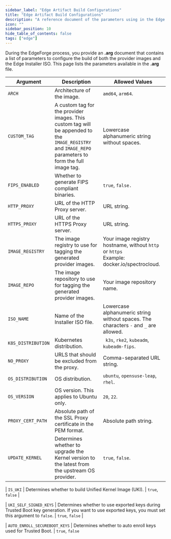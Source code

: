 ```yaml
---
sidebar_label: "Edge Artifact Build Configurations"
title: "Edge Artifact Build Configurations"
description: "A reference document of the parameters using in the Edge artifact build process. "
icon: ""
sidebar_position: 10
hide_table_of_contents: false
tags: ["edge"]
---
```


During the EdgeForge process, you provide an **.arg** document that contains a list of parameters to configure the build
of both the provider images and the Edge Installer ISO. This page lists the parameters available in the **.arg** file.

| **Argument**       | **Description**                                                                                                                                        | **Allowed Values**                                                                              |
| ------------------ | ------------------------------------------------------------------------------------------------------------------------------------------------------ | ----------------------------------------------------------------------------------------------- |
| `ARCH`             | Architecture of the image.                                                                                                                             | `amd64`, `arm64`.                                                                               |
| `CUSTOM_TAG`       | A custom tag for the provider images. This custom tag will be appended to the `IMAGE_REGISTRY` and `IMAGE_REPO` parameters to form the full image tag. | Lowercase alphanumeric string without spaces.                                                   |
| `FIPS_ENABLED`     | Whether to generate FIPS compliant binaries.                                                                                                           | `true`, `false.`                                                                                |
| `HTTP_PROXY`       | URL of the HTTP Proxy server.                                                                                                                          | URL string.                                                                                     |
| `HTTPS_PROXY`      | URL of the HTTPS Proxy server.                                                                                                                         | URL string.                                                                                     |
| `IMAGE_REGISTRY`   | The image registry to use for tagging the generated provider images.                                                                                   | Your image registry hostname, without `http` or `https` <br /> Example: docker.io/spectrocloud. |
| `IMAGE_REPO`       | The image repository to use for tagging the generated provider images.                                                                                 | Your image repository name.                                                                     |
| `ISO_NAME`         | Name of the Installer ISO file.                                                                                                                        | Lowercase alphanumeric string without spaces. The characters `-` and `_` are allowed.           |
| `K8S_DISTRIBUTION` | Kubernetes distribution.                                                                                                                               | ` k3s`, `rke2`, `kubeadm`, `kubeadm-fips`.                                                      |
| `NO_PROXY`         | URLS that should be excluded from the proxy.                                                                                                           | Comma-separated URL string.                                                                     |
| `OS_DISTRIBUTION`  | OS distribution.                                                                                                                                       | `ubuntu`, `opensuse-leap`, `rhel`.                                                              |
| `OS_VERSION`       | OS version. This applies to Ubuntu only.                                                                                                               | `20`, `22`.                                                                                     |
| `PROXY_CERT_PATH`  | Absolute path of the SSL Proxy certificate in the PEM format.                                                                                          | Absolute path string.                                                                           |
| `UPDATE_KERNEL`    | Determines whether to upgrade the Kernel version to the latest from the upstream OS provider.                                                          | `true`, `false`.                                                                                |

| `IS_UKI` | Determines whether to build Unified Kernel Image (UKI). | `true`, `false` |

| `UKI_SELF_SIGNED_KEYS` | Determines whether to use exported keys during Trusted Boot key generation. If you want to
use exported keys, you must set this argument to `false`. | `true`, `false` |

| `AUTO_ENROLL_SECUREBOOT_KEYS` | Determines whether to auto enroll keys used for Trusted Boot. | `true`, `false`
